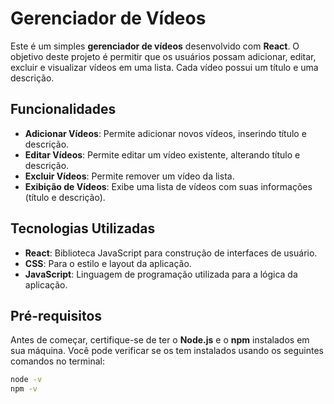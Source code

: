 # Gerenciador de Vídeos

Este é um simples **gerenciador de vídeos** desenvolvido com **React**. O objetivo deste projeto é permitir que os usuários possam adicionar, editar, excluir e visualizar vídeos em uma lista. Cada vídeo possui um título e uma descrição.

## Funcionalidades

- **Adicionar Vídeos**: Permite adicionar novos vídeos, inserindo título e descrição.
- **Editar Vídeos**: Permite editar um vídeo existente, alterando título e descrição.
- **Excluir Vídeos**: Permite remover um vídeo da lista.
- **Exibição de Vídeos**: Exibe uma lista de vídeos com suas informações (título e descrição).

## Tecnologias Utilizadas

- **React**: Biblioteca JavaScript para construção de interfaces de usuário.
- **CSS**: Para o estilo e layout da aplicação.
- **JavaScript**: Linguagem de programação utilizada para a lógica da aplicação.

## Pré-requisitos

Antes de começar, certifique-se de ter o **Node.js** e o **npm** instalados em sua máquina. Você pode verificar se os tem instalados usando os seguintes comandos no terminal:

```bash
node -v
npm -v
